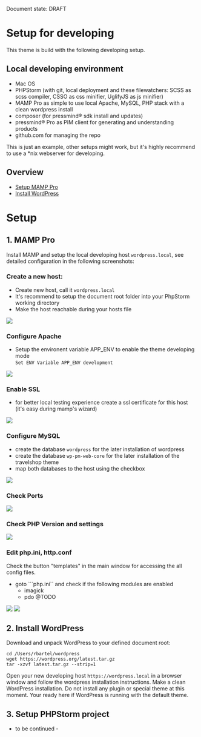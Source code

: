 Document state: DRAFT

# Setup for developing
This theme is build with the following developing setup.

## Local developing environment

* Mac OS
* PHPStorm (with git, local deployment and these filewatchers: SCSS as scss compiler, CSSO as css minifier, UglifyJS as js minifier)
* MAMP Pro as simple to use local Apache, MySQL, PHP stack with a clean wordpress install
* composer  (for pressmind® sdk install and updates)
* pressmind® Pro as PIM client for generating and understanding products
* github.com for managing the repo

This is just an example, other setups might work, but it's highly recommend 
to use a *nix webserver for developing.  

## Overview
* [Setup MAMP Pro](#1-mamp-pro)
* [Install WordPress](#2-install-wordpress)

# Setup

## 1. MAMP Pro
Install MAMP and setup the local developing host ```wordpress.local```, see detailed configuration in the following screenshots:<br>

### Create a new host:
* Create new host, call it ```wordpress.local``` 
* It's recommend to setup the document root folder into your PhpStorm working directory
* Make the host reachable during your hosts file

![](assets/mamp-1.jpg)

### Configure Apache
* Setup the environent variable APP_ENV to enable the theme developing mode <br> ```Set ENV Variable APP_ENV development```

![](assets/mamp-2.jpg)

### Enable SSL 
* for better local testing experience create a ssl certificate for this host (it's easy during mamp's wizard)

![](assets/mamp-3.jpg)

### Configure MySQL
* create the database ```wordpress``` for the later installation of wordpress
* create the database ```wp-pm-web-core``` for the later installation of the travelshop theme
* map both databases to the host using the checkbox

![](assets/mamp-4.jpg)

### Check Ports
![](assets/mamp-5.jpg)

### Check PHP Version and settings
![](assets/mamp-6.jpg)

### Edit php.ini, http.conf 
Check the button "templates" in the main window for accessing the all config files. 

* goto ```php.ini`` and check if the following modules are enabled
    * imagick
    * pdo @TODO
    
![](assets/mamp-7.jpg)
![](assets/mamp-8.jpg)


## 2. Install WordPress
Download and unpack WordPress to your defined document root:
```shell
cd /Users/rbartel/wordpress
wget https://wordpress.org/latest.tar.gz
tar -xzvf latest.tar.gz --strip=1
```

Open your new developing host ```https://wordpress.local``` in a browser window 
and follow the wordpress installation instructions.
Make a clean WordPress installation. Do not install any plugin or special theme at this moment. 
Your ready here if WordPress is running with the default theme.

## 3. Setup PHPStorm project

- to be continued - 
